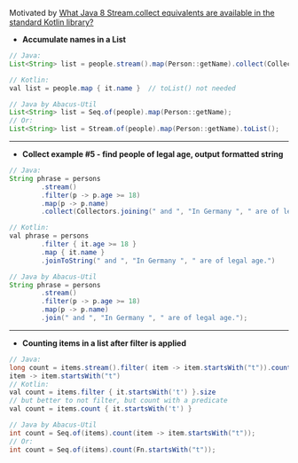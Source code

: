 Motivated by [What Java 8 Stream.collect equivalents are available in the standard Kotlin library?][1]

* **Accumulate names in a List**

```java
// Java:  
List<String> list = people.stream().map(Person::getName).collect(Collectors.toList());

// Kotlin:
val list = people.map { it.name }  // toList() not needed

// Java by Abacus-Util
List<String> list = Seq.of(people).map(Person::getName);
// Or:
List<String> list = Stream.of(people).map(Person::getName).toList();
```

***

* **Collect example #5 - find people of legal age, output formatted string**

```java
// Java:
String phrase = persons
        .stream()
        .filter(p -> p.age >= 18)
        .map(p -> p.name)
        .collect(Collectors.joining(" and ", "In Germany ", " are of legal age."));

// Kotlin:
val phrase = persons
        .filter { it.age >= 18 }
        .map { it.name }
        .joinToString(" and ", "In Germany ", " are of legal age.")

// Java by Abacus-Util
String phrase = persons
        .stream()
        .filter(p -> p.age >= 18)
        .map(p -> p.name)
        .join(" and ", "In Germany ", " are of legal age.");
```

***

* **Counting items in a list after filter is applied**

```java
// Java:
long count = items.stream().filter( item -> item.startsWith("t")).count();
item -> item.startsWith("t")
// Kotlin:
val count = items.filter { it.startsWith('t') }.size
// but better to not filter, but count with a predicate
val count = items.count { it.startsWith('t') }

// Java by Abacus-Util
int count = Seq.of(items).count(item -> item.startsWith("t"));
// Or:
int count = Seq.of(items).count(Fn.startsWith("t"));
```

[1]: https://stackoverflow.com/questions/34642254/what-java-8-stream-collect-equivalents-are-available-in-the-standard-kotlin-libr

